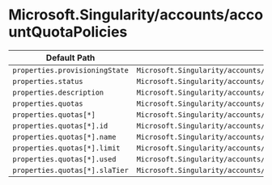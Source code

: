 # Microsoft.Singularity/accounts/accountQuotaPolicies

| Default Path | Alias |
|---|---|
| `properties.provisioningState` | `Microsoft.Singularity/accounts/accountQuotaPolicies/provisioningState` |
| `properties.status` | `Microsoft.Singularity/accounts/accountQuotaPolicies/status` |
| `properties.description` | `Microsoft.Singularity/accounts/accountQuotaPolicies/description` |
| `properties.quotas` | `Microsoft.Singularity/accounts/accountQuotaPolicies/quotas` |
| `properties.quotas[*]` | `Microsoft.Singularity/accounts/accountQuotaPolicies/quotas[*]` |
| `properties.quotas[*].id` | `Microsoft.Singularity/accounts/accountQuotaPolicies/quotas[*].id` |
| `properties.quotas[*].name` | `Microsoft.Singularity/accounts/accountQuotaPolicies/quotas[*].name` |
| `properties.quotas[*].limit` | `Microsoft.Singularity/accounts/accountQuotaPolicies/quotas[*].limit` |
| `properties.quotas[*].used` | `Microsoft.Singularity/accounts/accountQuotaPolicies/quotas[*].used` |
| `properties.quotas[*].slaTier` | `Microsoft.Singularity/accounts/accountQuotaPolicies/quotas[*].slaTier` |

